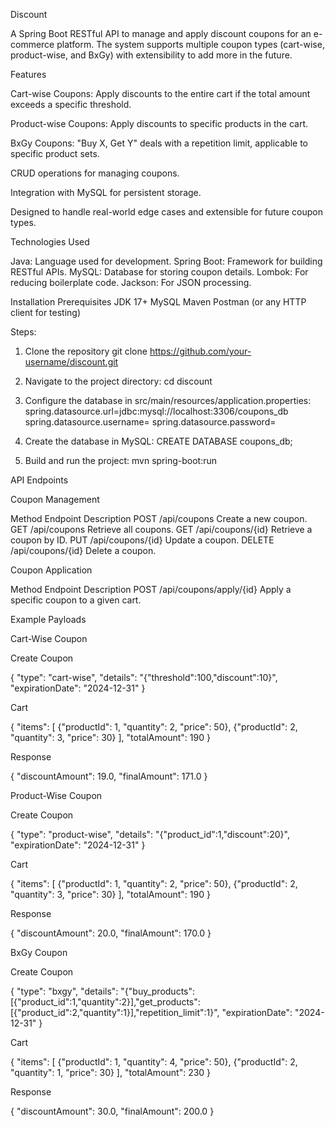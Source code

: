 Discount 

A Spring Boot RESTful API to manage and apply discount coupons for an e-commerce platform. The system supports multiple coupon types (cart-wise, product-wise, and BxGy) with extensibility to add more in the future.

Features

Cart-wise Coupons: Apply discounts to the entire cart if the total amount exceeds a specific threshold.

Product-wise Coupons: Apply discounts to specific products in the cart.

BxGy Coupons: "Buy X, Get Y" deals with a repetition limit, applicable to specific product sets.

CRUD operations for managing coupons.

Integration with MySQL for persistent storage.

Designed to handle real-world edge cases and extensible for future coupon types.


Technologies Used

Java: Language used for development.
Spring Boot: Framework for building RESTful APIs.
MySQL: Database for storing coupon details.
Lombok: For reducing boilerplate code.
Jackson: For JSON processing.

Installation
Prerequisites
JDK 17+
MySQL
Maven
Postman (or any HTTP client for testing)

Steps:

  1. Clone the repository
     git clone https://github.com/your-username/discount.git

  2. Navigate to the project directory:
     cd discount

  3. Configure the database in src/main/resources/application.properties:
     spring.datasource.url=jdbc:mysql://localhost:3306/coupons_db
     spring.datasource.username=<your-username>
     spring.datasource.password=<your-password>

  4. Create the database in MySQL:
     CREATE DATABASE coupons_db;

  5. Build and run the project:
     mvn spring-boot:run

API Endpoints

Coupon Management

Method	Endpoint	       Description
POST	/api/coupons	   Create a new coupon.
GET	    /api/coupons	   Retrieve all coupons.
GET	    /api/coupons/{id}  Retrieve a coupon by ID.
PUT	    /api/coupons/{id}  Update a coupon.
DELETE	/api/coupons/{id}  Delete a coupon.

Coupon Application

Method	Endpoint	              Description
POST	/api/coupons/apply/{id}	  Apply a specific coupon to a given cart.

Example Payloads

Cart-Wise Coupon

Create Coupon

{
"type": "cart-wise",
"details": "{\"threshold\":100,\"discount\":10}",
"expirationDate": "2024-12-31"
}

Cart

{
"items": [
{"productId": 1, "quantity": 2, "price": 50},
{"productId": 2, "quantity": 3, "price": 30}
],
"totalAmount": 190
}

Response

{
"discountAmount": 19.0,
"finalAmount": 171.0
}

Product-Wise Coupon

Create Coupon

{
"type": "product-wise",
"details": "{\"product_id\":1,\"discount\":20}",
"expirationDate": "2024-12-31"
}

Cart 

{
"items": [
{"productId": 1, "quantity": 2, "price": 50},
{"productId": 2, "quantity": 3, "price": 30}
],
"totalAmount": 190
}

Response

{
"discountAmount": 20.0,
"finalAmount": 170.0
}

BxGy Coupon

Create Coupon

{
"type": "bxgy",
"details": "{\"buy_products\":[{\"product_id\":1,\"quantity\":2}],\"get_products\":[{\"product_id\":2,\"quantity\":1}],\"repetition_limit\":1}",
"expirationDate": "2024-12-31"
}

Cart

{
"items": [
{"productId": 1, "quantity": 4, "price": 50},
{"productId": 2, "quantity": 1, "price": 30}
],
"totalAmount": 230
}

Response 

{
"discountAmount": 30.0,
"finalAmount": 200.0
}






